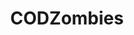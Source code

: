 ---
title: CODZombies
crosslinks:
- Infinitewarfare
- blackops3
- CustomPerkMasterList
- WWII
- CODModernWarfare
- codes
- creepy
- Gamingcirclejerk
- BrasilOnReddit
- buildapcforme
- AMAAggregator
- SubredditDrama
- gaming
- mildlyinteresting
- CODZombiesMemes
- xboxone
- OutOfTheLoop
- CustomCoDZombies
- battlefield_one
- pcmasterrace
---